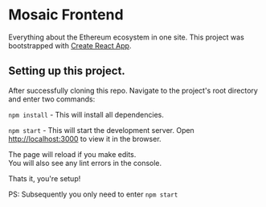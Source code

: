 # Mosaic Frontend

Everything about the Ethereum ecosystem in one site. This project was bootstrapped with [Create React App](https://github.com/facebook/create-react-app).
## Setting up this project. 

After successfully cloning this repo. Navigate to the project's root directory and enter two commands:

`npm install` - This will install all dependencies.

`npm start` - This will start the development server. Open [http://localhost:3000](http://localhost:3000) to view it in the browser.

The page will reload if you make edits.\
You will also see any lint errors in the console.

Thats it, you're setup!

PS: Subsequently you only need to enter `npm start`
